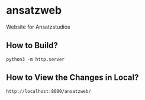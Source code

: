 # ansatzweb
Website for Ansatzstudios

## How to Build?
`python3 -m http.server`

## How to View the Changes in Local?
`http://localhost:8000/ansatzweb/`